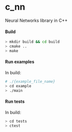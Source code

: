 # c_nn
Neural Networks library in C++


#### Build
```bash
> mkdir build && cd build
> cmake ..
> make

``` 



#### Run examples
In build:
```bash
# ./{example_file_name}
> cd example
> ./main
```

#### Run tests
In build:
```bash
> cd tests
> ctest
```
